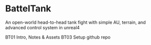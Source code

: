 # BattelTank
An open-world head-to-head tank fight with simple AU, terrain, and advanced control system in unreal4

BT01 Intro, Notes & Assets
BT03 Setup github repo
